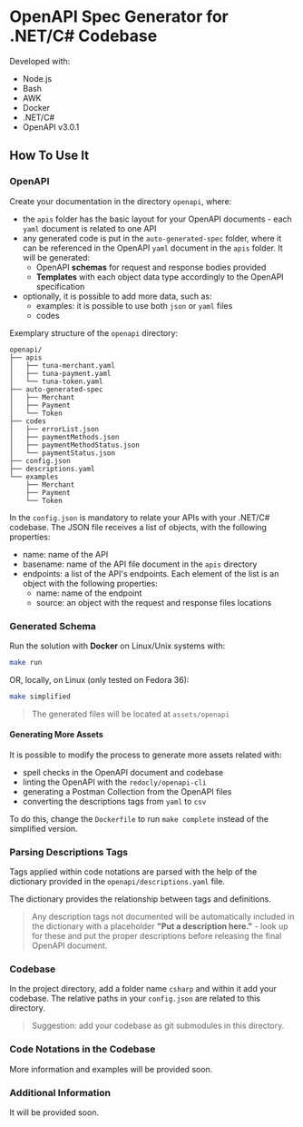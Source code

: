 # OpenAPI Spec Generator for .NET/C# Codebase

Developed with:

- Node.js
- Bash
- AWK
- Docker
- .NET/C#
- OpenAPI v3.0.1

## How To Use It

### OpenAPI

Create your documentation in the directory `openapi`, where:

- the `apis` folder has the basic layout for your OpenAPI documents - each `yaml` document is related to one API
- any generated code is put in the `auto-generated-spec` folder, where it can be referenced in the OpenAPI  `yaml` document in the `apis` folder. It will be generated:
  - OpenAPI **schemas** for request and response bodies provided
  - **Templates** with each object data type accordingly to the OpenAPI specification
- optionally, it is possible to add more data, such as:
  - examples: it is possible to use both `json` or `yaml` files
  - codes

Exemplary structure of the `openapi` directory:

```
openapi/
├── apis
│   ├── tuna-merchant.yaml
│   ├── tuna-payment.yaml
│   └── tuna-token.yaml
├── auto-generated-spec
│   ├── Merchant
│   ├── Payment
│   └── Token
├── codes
│   ├── errorList.json
│   ├── paymentMethods.json
│   ├── paymentMethodStatus.json
│   └── paymentStatus.json
├── config.json
├── descriptions.yaml
└── examples
    ├── Merchant
    ├── Payment
    └── Token
```

In the `config.json` is mandatory to relate your APIs with your .NET/C# codebase. The JSON file receives a list of objects, with the following properties:

- name: name of the API
- basename: name of the API file document in the `apis` directory
- endpoints: a list of the API's endpoints. Each element of the list is an object with the following properties:
  - name: name of the endpoint
  - source: an object with the request and response files locations

### Generated Schema

Run the solution with **Docker** on Linux/Unix systems with:

```bash
make run
```

OR, locally, on Linux (only tested on Fedora 36):

```bash
make simplified
```

> The generated files will be located at `assets/openapi`

#### Generating More Assets

It is possible to modify the process to generate more assets related with:

- spell checks in the OpenAPI document and codebase
- linting the OpenAPI with the `redocly/openapi-cli`
- generating a Postman Collection from the OpenAPI files
- converting the descriptions tags from `yaml` to `csv`

To do this, change the `Dockerfile` to run `make complete` instead of the simplified version.

### Parsing Descriptions Tags

Tags applied within code notations are parsed with the help of the dictionary provided in the `openapi/descriptions.yaml` file.

The dictionary provides the relationship between tags and definitions.

> Any description tags not documented will be automatically included in the dictionary with a placeholder **"Put a description here."** - look up for these and put the proper descriptions before releasing the final OpenAPI document.

### Codebase

In the project directory, add a folder name `csharp` and within it add your codebase. The relative paths in your `config.json` are related to this directory.

> Suggestion: add your codebase as git submodules in this directory.

### Code Notations in the Codebase

More information and examples will be provided soon.

### Additional Information

It will be provided soon.
